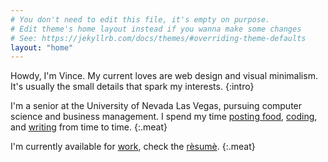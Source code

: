 ```yaml
---
# You don't need to edit this file, it's empty on purpose.
# Edit theme's home layout instead if you wanna make some changes
# See: https://jekyllrb.com/docs/themes/#overriding-theme-defaults
layout: "home"
---
```


Howdy, I'm Vince.
My current loves are web design and visual minimalism.
It's usually the small details that spark my interests.
{:intro}

I'm a senior at the University of Nevada Las Vegas, pursuing computer science and business management. I spend my time <a href="https://www.instagram.com/officialfoodplug/" target="_blank">posting food</a>,
<a href="https://github.com/VincentNavarro" target="_blank">coding</a>,
and <a href="/blog" target="_blank">writing</a> from time to time.
{:.meat}

I'm currently available for <a href="mailto:vincent@vincentnavarro.com">work</a>, check the <a href="/Res_2k18.pdf" target="_blank">rèsumè</a>.
{:.meat}
